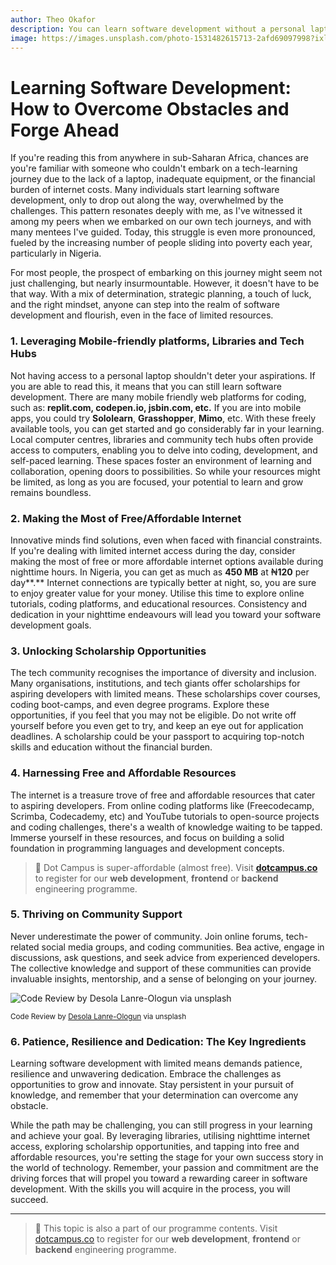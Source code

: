 ```yaml
---
author: Theo Okafor
description: You can learn software development without a personal laptop. This article explores how to overcome such obstacles and forge ahead with your learning journey.
image: https://images.unsplash.com/photo-1531482615713-2afd69097998?ixlib=rb-4.0.3&ixid=M3wxMjA3fDB8MHxwaG90by1wYWdlfHx8fGVufDB8fHx8fA%3D%3D&auto=format&fit=crop&w=2670&q=80
---
```


# Learning Software Development: How to Overcome Obstacles and Forge Ahead

If you're reading this from anywhere in sub-Saharan Africa, chances are you're familiar with someone who couldn't embark on a tech-learning journey due to the lack of a laptop, inadequate equipment, or the financial burden of internet costs. Many individuals start learning software development, only to drop out along the way, overwhelmed by the challenges. This pattern resonates deeply with me, as I've witnessed it among my peers when we embarked on our own tech journeys, and with many mentees I've guided. Today, this struggle is even more pronounced, fueled by the increasing number of people sliding into poverty each year, particularly in Nigeria.

For most people, the prospect of embarking on this journey might seem not just challenging, but nearly insurmountable. However, it doesn't have to be that way. With a mix of determination, strategic planning, a touch of luck, and the right mindset, anyone can step into the realm of software development and flourish, even in the face of limited resources.

### **1. Leveraging Mobile-friendly platforms, Libraries and Tech Hubs**

Not having access to a personal laptop shouldn't deter your aspirations. If you are able to read this, it means that you can still learn software development. There are many mobile friendly web platforms for coding, such as: **replit.com, codepen.io, jsbin.com, etc.** If you are into mobile apps, you could try **Sololearn**, **Grasshopper**, **Mimo**, etc. With these freely available tools, you can get started and go considerably far in your learning. Local computer centres, libraries and community tech hubs often provide access to computers, enabling you to delve into coding, development, and self-paced learning. These spaces foster an environment of learning and collaboration, opening doors to possibilities. So while your resources might be limited, as long as you are focused, your potential to learn and grow remains boundless.

### **2. Making the Most of Free/Affordable Internet**

Innovative minds find solutions, even when faced with financial constraints. If you're dealing with limited internet access during the day, consider making the most of free or more affordable internet options available during nighttime hours. In Nigeria, you can get as much as **450 MB** at ₦**120** per day**.** Internet connections are typically better at night, so, you are sure to enjoy greater value for your money. Utilise this time to explore online tutorials, coding platforms, and educational resources. Consistency and dedication in your nighttime endeavours will lead you toward your software development goals.

### **3. Unlocking Scholarship Opportunities**

The tech community recognises the importance of diversity and inclusion. Many organisations, institutions, and tech giants offer scholarships for aspiring developers with limited means. These scholarships cover courses, coding boot-camps, and even degree programs. Explore these opportunities, if you feel that you may not be eligible. Do not write off yourself before you even get to try, and keep an eye out for application deadlines. A scholarship could be your passport to acquiring top-notch skills and education without the financial burden.

### **4. Harnessing Free and Affordable Resources**

The internet is a treasure trove of free and affordable resources that cater to aspiring developers. From online coding platforms like (Freecodecamp, Scrimba, Codecademy, etc) and YouTube tutorials to open-source projects and coding challenges, there's a wealth of knowledge waiting to be tapped. Immerse yourself in these resources, and focus on building a solid foundation in programming languages and development concepts.


> 📢 Dot Campus is super-affordable (almost free). Visit [**dotcampus.co**](http://dotcampus.co) to register for our **web development**, **frontend** or **backend** engineering programme.

### **5. Thriving on Community Support**

Never underestimate the power of community. Join online forums, tech-related social media groups, and coding communities. Bea active, engage in discussions, ask questions, and seek advice from experienced developers. The collective knowledge and support of these communities can provide invaluable insights, mentorship, and a sense of belonging on your journey.

![Code Review by [Desola Lanre-Ologun](https://unsplash.com/@disruptxn) via unsplash](https://images.unsplash.com/photo-1531482615713-2afd69097998?ixlib=rb-4.0.3&ixid=M3wxMjA3fDB8MHxwaG90by1wYWdlfHx8fGVufDB8fHx8fA%3D%3D&auto=format&fit=crop&w=2670&q=80)

<sup>Code Review by [Desola Lanre-Ologun](https://unsplash.com/@disruptxn) via unsplash</sup>

### **6. Patience, Resilience and Dedication: The Key Ingredients**

Learning software development with limited means demands patience, resilience and unwavering dedication. Embrace the challenges as opportunities to grow and innovate. Stay persistent in your pursuit of knowledge, and remember that your determination can overcome any obstacle.

While the path may be challenging, you can still progress in your learning and achieve your goal. By leveraging libraries, utilising nighttime internet access, exploring scholarship opportunities, and tapping into free and affordable resources, you're setting the stage for your own success story in the world of technology. Remember, your passion and commitment are the driving forces that will propel you toward a rewarding career in software development. With the skills you will acquire in the process, you will succeed.

---

> 📢 This topic is also a part of our programme contents. Visit [dotcampus.co](http://dotcampus.co) to register for our **web development**, **frontend** or **backend** engineering programme.
